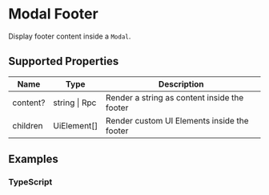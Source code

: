 # Modal Footer

Display footer content inside a `Modal`.

## Supported Properties

| Name     | Type          | Description                                  |
| -------- | ------------- | -------------------------------------------- |
| content? | string \| Rpc | Render a string as content inside the footer |
| children | UiElement\[]  | Render custom UI Elements inside the footer  |

## Examples

### TypeScript

```javascript

```
